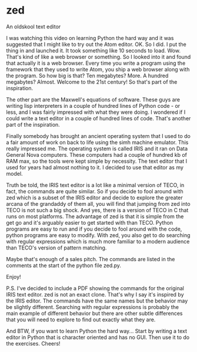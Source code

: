 # zed
An oldskool text editor

I was watching this video on learning Python the hard way and it was suggested that I might like to try out the Atom editor. OK. So I did. I put the thing in and launched it. It took something like 10 seconds to load. Wow. That's kind of like a web browser or something. So I looked into it and found that actually it is a web browser. Every time you write a program using the framework that they used to write Atom, you ship a web browser along with the program. So how big is that? Ten megabytes? More. A hundred megabytes? Almost. Welcome to the 21st century! So that's part of the inspiration.

The other part are the Maxwell's equations of software. These guys are writing lisp interpreters in a couple of hundred lines of Python code - or less, and I was fairly impressed with what they were doing. I wondered if I could write a text editor in a couple of hundred lines of code. That's another part of the inspiration.

Finally somebody has brought an ancient operating system that I used to do a fair amount of work on back to life using the simh machine emulator. This really impressed me. The operating system is called IRIS and it ran on Data General Nova computers. These computers had a couple of hundred kb of RAM max, so the tools were kept simple by necessity. The text editor that I used for years had almost nothing to it. I decided to use that editor as my model.

Truth be told, the IRIS text editor is a lot like a minimal version of TECO, in fact, the commands are quite similar. So if you decide to fool around with zed which is a subset of the IRIS editor and decide to explore the greater arcana of the grandaddy of them all, you will find that jumping from zed into TECO is not such a big shock. And yes, there is a version of TECO in C that runs on most platforms. The advantage of zed is that it is simple from the get go and it's arguably easier to get started with than TECO. Python programs are easy to run and if you decide to fool around with the code, python programs are easy to modify. With zed, you also get to do searching with regular expressions which is much more familiar to a modern audience than TECO's version of pattern matching.

Maybe that's enough of a sales pitch. The commands are listed in the comments at the start of the python file zed.py.

Enjoy!

P.S. I've decided to include a PDF showing the commands for the original IRIS text editor. zed is not an exact clone. That's why I say it's inspired by the IRIS editor. The commands have the same names but the behavior may be slightly different. Searching with regular expressions is probably the main example of different behavior but there are other subtle differences that you will need to explore to find out exactly what they are.

And BTW, if you want to learn Python the hard way... Start by writing a text editor in Python that is character oriented and has no GUI. Then use it to do the exercises. Cheers!
